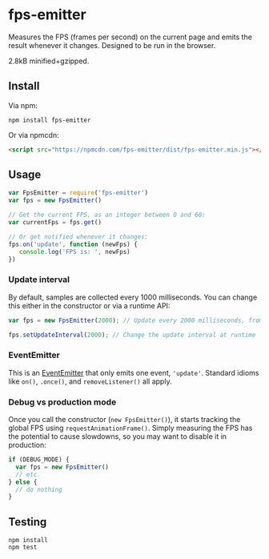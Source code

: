 fps-emitter
===========

Measures the FPS (frames per second) on the current page and emits the 
result whenever it changes. Designed to be run in the browser.

2.8kB minified+gzipped.

Install
-------

Via npm:

    npm install fps-emitter

Or via npmcdn:

```html
<script src="https://npmcdn.com/fps-emitter/dist/fps-emitter.min.js"></script>
```

Usage
-----

```js
var FpsEmitter = require('fps-emitter')
var fps = new FpsEmitter()

// Get the current FPS, as an integer between 0 and 60:
var currentFps = fps.get()

// Or get notified whenever it changes:
fps.on('update', function (newFps) {
   console.log('FPS is: ', newFps)
})
```

### Update interval

By default, samples are collected every 1000 milliseconds. You can change this
either in the constructor or via a runtime API:

```js
var fps = new FpsEmitter(2000); // Update every 2000 milliseconds, from the start

fps.setUpdateInterval(2000); // Change the update interval at runtime
```

### EventEmitter

This is an [EventEmitter](https://nodejs.org/api/events.html#events_class_eventemitter) 
that only emits one event, `'update'`. 
Standard idioms like `on()`, `.once()`, and `removeListener()` all apply.

### Debug vs production mode

Once you call the constructor (`new FpsEmitter()`), it starts tracking the global FPS using
`requestAnimationFrame()`. Simply measuring the FPS has the potential to cause slowdowns, so
you may want to disable it in production:

```js
if (DEBUG_MODE) {
  var fps = new FpsEmitter()
  // etc.
} else {
  // do nothing
}
```

Testing
-------

    npm install
    npm test
